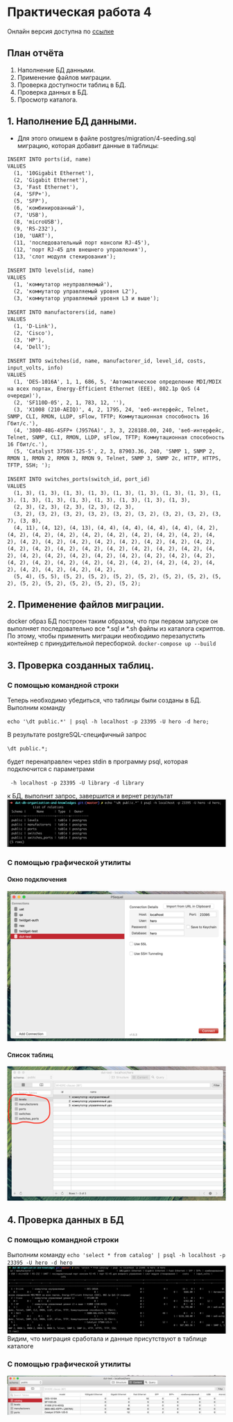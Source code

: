 # Практическая работа 4
Онлайн версия доступна по [ссылке](https://github.com/specialistvlad/dut-db-organization-and-knowledges/blob/master/results/lab4.md)

## План отчёта
1. Наполнение БД данными.
2. Применение файлов миграции.
3. Проверка доступности таблиц в БД.
4. Проверка данных в БД.
5. Просмотр каталога.

## 1. Наполнение БД данными.
* Для этого опишем в файле postgres/migration/4-seeding.sql миграцию, которая добавит данные в таблицы:

```
INSERT INTO ports(id, name)
VALUES
  (1, '10Gigabit Ethernet'),
  (2, 'Gigabit Ethernet'),
  (3, 'Fast Ethernet'),
  (4, 'SFP+'),
  (5, 'SFP'),
  (6, 'комбинированный'),
  (7, 'USB'),
  (8, 'microUSB'),
  (9, 'RS-232'),
  (10, 'UART'),
  (11, 'последовательный порт консоли RJ-45'),
  (12, 'порт RJ-45 для внешнего управления'),
  (13, 'слот модуля стекирования');

INSERT INTO levels(id, name)
VALUES
  (1, 'коммутатор неуправляемый'),
  (2, 'коммутатор управляемый уровня L2'),
  (3, 'коммутатор управляемый уровня L3 и выше');

INSERT INTO manufactorers(id, name)
VALUES
  (1, 'D-Link'),
  (2, 'Cisco'),
  (3, 'HP'),
  (4, 'Dell');

INSERT INTO switches(id, name, manufactorer_id, level_id, costs, input_volts, info)
VALUES
  (1, 'DES-1016A', 1, 1, 686, 5, 'Автоматическое определение MDI/MDIX на всех портах, Energy-Efficient Ethernet (EEE), 802.1p QoS (4 очереди)'),
  (2, 'SF110D-05', 2, 1, 783, 12, ''),
  (3, 'X1008 (210-AEIQ)', 4, 2, 1795, 24, 'веб-интерфейс, Telnet, SNMP, CLI, RMON, LLDP, sFlow, TFTP; Коммутационная способность 16 Гбит/с.'),
  (4, '3800-48G-4SFP+ (J9576A)', 3, 3, 228188.00, 240, 'веб-интерфейс, Telnet, SNMP, CLI, RMON, LLDP, sFlow, TFTP; Коммутационная способность 16 Гбит/с.'),
  (5, 'Catalyst 3750X-12S-S', 2, 3, 87903.36, 240, 'SNMP 1, SNMP 2, RMON 1, RMON 2, RMON 3, RMON 9, Telnet, SNMP 3, SNMP 2c, HTTP, HTTPS, TFTP, SSH; ');

INSERT INTO switches_ports(switch_id, port_id)
VALUES
  (1, 3), (1, 3), (1, 3), (1, 3), (1, 3), (1, 3), (1, 3), (1, 3), (1, 3), (1, 3), (1, 3), (1, 3), (1, 3), (1, 3), (1, 3), (1, 3),
  (2, 3), (2, 3), (2, 3), (2, 3), (2, 3),
  (3, 2), (3, 2), (3, 2), (3, 2), (3, 2), (3, 2), (3, 2), (3, 2), (3, 7), (3, 8),
  (4, 11), (4, 12), (4, 13), (4, 4), (4, 4), (4, 4), (4, 4), (4, 2), (4, 2), (4, 2), (4, 2), (4, 2), (4, 2), (4, 2), (4, 2), (4, 2), (4, 2), (4, 2), (4, 2), (4, 2), (4, 2), (4, 2), (4, 2), (4, 2), (4, 2), (4, 2), (4, 2), (4, 2), (4, 2), (4, 2), (4, 2), (4, 2), (4, 2), (4, 2), (4, 2), (4, 2), (4, 2), (4, 2), (4, 2), (4, 2), (4, 2), (4, 2), (4, 2), (4, 2), (4, 2), (4, 2), (4, 2), (4, 2), (4, 2), (4, 2), (4, 2), (4, 2), (4, 2), (4, 2), (4, 2),
  (5, 4), (5, 5), (5, 2), (5, 2), (5, 2), (5, 2), (5, 2), (5, 2), (5, 2), (5, 2), (5, 2), (5, 2), (5, 2), (5, 2);

```

## 2. Применение файлов миграции.
docker образ БД построен таким образом, что при первом запуске он выполняет последовательно все \*.sql и \*.sh файлы из каталога скриптов. По этому, чтобы применить миграции необходимо перезапустить контейнер с принудительной пересборкой.
`docker-compose up --build`

## 3. Проверка созданных таблиц.
### С помощью командной строки
Теперь необходимо убедиться, что таблицы были созданы в БД.
Выполним команду

`echo '\dt public.*' | psql -h localhost -p 23395 -U hero -d hero;`

В результате postgreSQL-специфичный запрос

`\dt public.*;`

будет перенаправлен через stdin в программу psql, которая подключится с параметрами

` -h localhost -p 23395 -U library -d library`

к БД, выполнит запрос, завершится и вернет результат
![Результат работы](./screenshots/lab4-screen-1.png)

### С помощью графической утилиты
#### Окно подключения
![Результат работы](./screenshots/lab4-screen-2.png)

#### Список таблиц
![Результат работы](./screenshots/lab4-screen-3.png)

## 4. Проверка данных в БД
### С помощью командной строки
Выполним команду `echo 'select * from catalog' | psql -h localhost -p 23395 -U hero -d hero`
![Результат работы](./screenshots/lab4-screen-4.png)
Видим, что миграция сработала и данные присутствуют в таблице каталоге

### С помощью графической утилиты
![Результат работы](./screenshots/lab4-screen-5.png)
